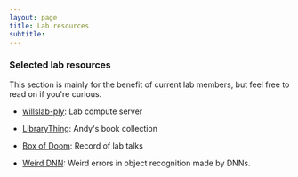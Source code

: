 ```yaml
---
layout: page
title: Lab resources
subtitle: 
---
```


### Selected lab resources

This section is mainly for the benefit of current lab members, but feel free to read on if you're curious.

- [willslab-ply](willslab-ply.md): Lab compute server

- [LibraryThing](https://www.librarything.com/catalog/AndyWills): Andy's book collection

- [Box of Doom](box-of-doom.md): Record of lab talks

- [Weird DNN](weirdDNN.md): Weird errors in object recognition made by DNNs.
